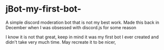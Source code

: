 # jBot-my-first-bot-
A simple discord moderation bot that is not my best work. Made this back in December when I was obsessed with discord.js for some reason

I know it is not that great, keep in mind it was my first bot I ever created and didn't take very much time. May recreate it to be nicer, 
